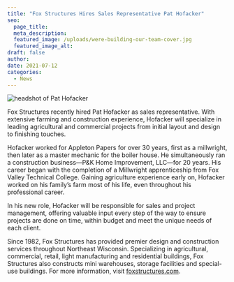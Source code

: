 ```yaml
---
title: "Fox Structures Hires Sales Representative Pat Hofacker"
seo:
  page_title:
  meta_description: 
  featured_image: /uploads/were-building-our-team-cover.jpg
  featured_image_alt:
draft: false
author:
date: 2021-07-12
categories:
  - News
---
```


<img src="/uploads/pat-hofacker.jpg" alt="headshot of Pat Hofacker">

Fox Structures recently hired Pat Hofacker as sales representative. With extensive farming and construction experience, Hofacker will specialize in leading agricultural and commercial projects from initial layout and design to finishing touches.

Hofacker worked for Appleton Papers for over 30 years, first as a millwright, then later as a master mechanic for the boiler house. He simultaneously ran a construction business—P&K Home Improvement, LLC—for 20 years. His career began with the completion of a Millwright apprenticeship from Fox Valley Technical College. Gaining agriculture experience early on, Hofacker worked on his family’s farm most of his life, even throughout his professional career.

In his new role, Hofacker will be responsible for sales and project management, offering valuable input every step of the way to ensure projects are done on time, within budget and meet the unique needs of each client.

Since 1982, Fox Structures has provided premier design and construction services throughout Northeast Wisconsin. Specializing in agricultural, commercial, retail, light manufacturing and residential buildings, Fox Structures also constructs mini warehouses, storage facilities and special-use buildings. For more information, visit [foxstructures.com](/).